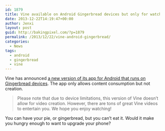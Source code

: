 ```yaml
---
id: 1879
title: Vine available on Android Gingerbread devices but only for watching videos
date: 2013-12-22T14:19:47+00:00
author: Jenxi
layout: post
guid: http://bakingpixel.com/?p=1879
permalink: /2013/12/22/vine-android-gingerbread/
categories:
  - News
tags:
  - android
  - gingerbread
  - vine
---
```

Vine has announced [a new version of its app for Android that runs on Gingerbread devices](http://blog.vine.co/post/70430566125/vine-now-available-on-gingerbread-android-devices). The app only allows content consumption but not creation.

> Please note that due to device limitations, this version of Vine doesn’t allow for video creation. However, there are tons of great Vine videos to entertain you. We hope you enjoy watching! 

You can have your pie, or gingerbread, but you can’t eat it. Would it make you hungry enough to want to upgrade your phone?